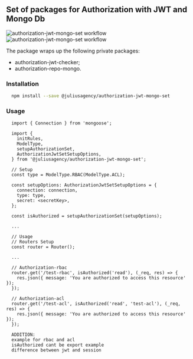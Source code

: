 ## Set of packages for Authorization with JWT and Mongo Db
![authorization-jwt-mongo-set workflow](https://github.com/juliusagency/jla-node-monorepo/actions/workflows/authorization-jwt-mongo-set-test.yaml/badge.svg)
![authorization-jwt-mongo-set workflow](https://github.com/juliusagency/jla-node-monorepo/actions/workflows/authorization-jwt-mongo-set-github.yaml/badge.svg)

The package wraps up the following private packages:
  - authorization-jwt-checker;
  - authorization-repo-mongo.

### Installation
```bash
  npm install --save @juliusagency/authorization-jwt-mongo-set
```

### Usage  
```
  import { Connection } from 'mongoose';

  import {
    initRules,
    ModelType,
    setupAuthorizationSet,
    AuthorizationJwtSetSetupOptions,
  } from '@juliusagency/authorization-jwt-mongo-set';

  // Setup
  const type = ModelType.RBAC(ModelType.ACL);

  const setupOptions: AuthorizationJwtSetSetupOptions = {
    connection: connection,
    type: type,
    secret: <secretKey>,
  };

  const isAuthorized = setupAuthorizationSet(setupOptions);

  ...

  // Usage
  // Routers Setup
  const router = Router();
  
  ...

  // Authorization-rbac
  router.get('/test-rbac', isAuthorized('read'), (_req, res) => {
    res.json({ message: 'You are authorized to access this resource' });
  });

  // Authorization-acl
  router.get('/test-acl', isAuthorized('read', 'test-acl'), (_req, res) => {
    res.json({ message: 'You are authorized to access this resource' });
  });

  ADDITION:
  example for rbac and acl
  isAuthorized cant be export example
  difference between jwt and session
  
```

